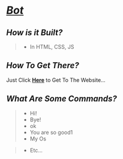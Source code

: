 # [*Bot*](https://sancho1952007.github.io/Bot/)

## *How is it Built?*
>- In HTML, CSS, JS

## *How To Get There?*
Just Click **[Here](https://sancho1952007.github.io/Bot/)** to Get To The Website...

## *What Are Some Commands?*
>- Hi!
>- Bye!
>- ok
>- You are so good1
>- My Os

>- Etc...

